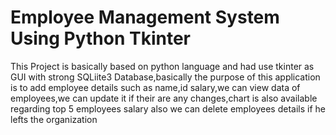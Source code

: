 # Employee Management System Using Python Tkinter
 This Project is basically based on python language and had use tkinter as GUI with strong SQLiite3 Database,basically the purpose of this application is to add employee details such as name,id salary,we can view data of employees,we can update it if their are any changes,chart is also available regarding top 5 employees salary also we can delete employees details if he lefts the organization  
